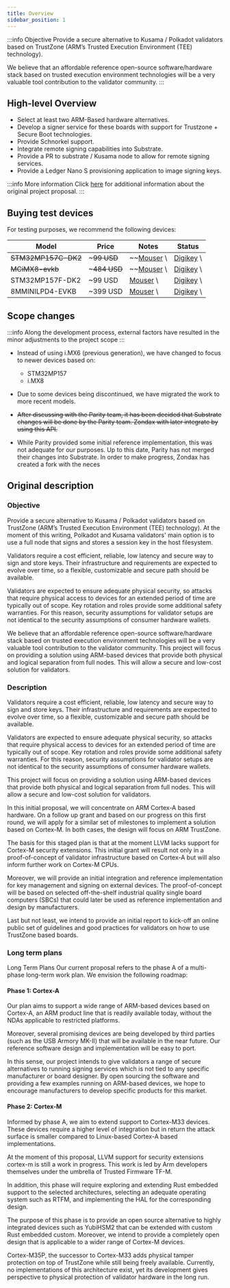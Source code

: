 ```yaml
---
title: Overview
sidebar_position: 1
---
```


:::info Objective
Provide a secure alternative to Kusama / Polkadot validators based on TrustZone (ARM’s Trusted Execution Environment (TEE) technology).

We believe that an affordable reference open-source software/hardware stack based on trusted execution environment technologies will be a very valuable tool contribution to the validator community.
:::

## High-level Overview

- Select at least two ARM-Based hardware alternatives.
- Develop a signer service for these boards with support for Trustzone + Secure Boot technologies.
- Provide Schnorkel support.
- Integrate remote signing capabilities into Substrate.
- Provide a PR to substrate / Kusama node to allow for remote signing services.
- Provide a Ledger Nano S provisioning application to image signing keys.

:::info More information
Click [here](intro#original-description) for additional information about the original project proposal.
:::

## Buying test devices

For testing purposes, we recommend the following devices:

| Model               | Price        | Notes           | Status          |
|---------------------|--------------|-----------------|-----------------|
| ~~STM32MP157C-DK2~~ | ~~~99 USD~~  | ~~[Mouser][1] \ | [Digikey][2] \  | [ST][3]~~  | Discontinued |
| ~~MCiMX8-evkb~~     | ~~~484 USD~~ | ~~[Mouser][4] \ | [Digikey][5] \  | [NXP][6]~~ | Discontinued |
| STM32MP157F-DK2     | ~99 USD      | [Mouser][7] \   | [Digikey][8] \  | [ST][9]      |              |
| 8MMINILPD4-EVKB     | ~399 USD     | [Mouser][10] \  | [Digikey][11] \ | [NXP][12]  |              |

[1]: https://www.mouser.ch/ProductDetail/STMicroelectronics/STM32MP157C-DK2?qs=9r4v7xj2LnnSrQDGcA2diw==
[2]: https://www.digikey.ch/products/en?keywords=MCIMX8M-EVKB
[3]: https://www.st.com/en/evaluation-tools/stm32mp157c-dk2.html#sample-and-buy
[4]: https://www.nxp.com/part/MCIMX8M-EVKB#/
[5]: https://www.mouser.ch/ProductDetail/NXP-Semiconductors/MCIMX8M-EVKB?qs=%2Fha2pyFaduhMHVqoUq4oRfF9hEn3wIuiNQ14GBmEQkNua8L5aW7Edg%3D%3D
[6]: https://www.digikey.ch/products/en?keywords=STM32MP157C-DK2
[7]: https://www.mouser.ch/ProductDetail/STMicroelectronics/STM32MP157F-DK2?qs=%2Fha2pyFaduh%2FKELL0HLb%2FECDk5lYWRrcRLUQZ3SoIdw032GWb9p%252BhQ==
[8]: https://www.digikey.ch/products/en?keywords=STM32MP157F-DK2
[9]: https://www.st.com/en/evaluation-tools/stm32mp157f-dk2.html#sample-buy
[10]: https://www.mouser.ch/ProductDetail/NXP/8MMINILPD4-EVKB?qs=sGAEpiMZZMv0NwlthflBiwR1FQLSfx15LWRjYUcqUMY%3D
[11]: https://www.digikey.ch/products/en?keywords=8MMINILPD4-EVKB
[12]: https://www.nxp.com/part/8MMINILPD4-EVKB#/

## Scope changes

:::info
Along the development process, external factors have resulted in the minor adjustments to the project scope
:::

- Instead of using i.MX6 (previous generation), we have changed to focus to newer devices based on:

  - STM32MP157
  - i.MX8

- Due to some devices being discontinued, we have migrated the work to more recent models.

- ~~After discussing with the Parity team, it has been decided that Substrate changes will be done by the Parity team.
  Zondax with later integrate by using this API.~~

- While Parity provided some initial reference implementation, this was not adequate for our purposes. Up to this date, Parity has not merged their changes into Substrate.
  In order to make progress, Zondax has created a fork with the neces

## Original description

### Objective

Provide a secure alternative to Kusama / Polkadot validators based on TrustZone (ARM’s Trusted Execution Environment (TEE) technology). At the moment of this writing, Polkadot and Kusama validators' main option is to use a full node that signs and stores a session key in the host filesystem.

Validators require a cost efficient, reliable, low latency and secure way to sign and store keys. Their infrastructure and requirements are expected to evolve over time, so a flexible, customizable and secure path should be available.

Validators are expected to ensure adequate physical security, so attacks that require physical access to devices for an extended period of time are typically out of scope. Key rotation and roles provide some additional safety warranties. For this reason, security assumptions for validator setups are not identical to the security assumptions of consumer hardware wallets.

We believe that an affordable reference open-source software/hardware stack based on trusted execution environment technologies will be a very valuable tool contribution to the validator community.
This project will focus on providing a solution using ARM-based devices that provide both physical and logical separation from full nodes. This will allow a secure and low-cost solution for validators.

### Description

Validators require a cost efficient, reliable, low latency and secure way to sign and store keys. Their infrastructure and requirements are expected to evolve over time, so a flexible, customizable and secure path should be available.

Validators are expected to ensure adequate physical security, so attacks that require physical access to devices for an extended period of time are typically out of scope. Key rotation and roles provide some additional safety warranties. For this reason, security assumptions for validator setups are not identical to the security assumptions of consumer hardware wallets.

This project will focus on providing a solution using ARM-based devices that provide both physical and logical separation from full nodes. This will allow a secure and low-cost solution for validators.

In this initial proposal, we will concentrate on ARM Cortex-A based hardware. On a follow up grant and based on our progress on this first round, we will apply for a similar set of milestones to implement a solution based on Cortex-M. In both cases, the design will focus on ARM TrustZone.

The basis for this staged plan is that at the moment LLVM lacks support for Cortex-M security extensions. This initial grant will result not only in a proof-of-concept of validator infrastructure based on Cortex-A but will also inform further work on Cortex-M CPUs.

Moreover, we will provide an initial integration and reference implementation for key management and signing on external devices. The proof-of-concept will be based on selected off-the-shelf industrial quality single board computers (SBCs) that could later be used as reference implementation and design by manufacturers.

Last but not least, we intend to provide an initial report to kick-off an online public set of guidelines and good practices for validators on how to use TrustZone based boards.

### Long term plans

Long Term Plans
Our current proposal refers to the phase A of a multi-phase long-term work plan. We envision the following roadmap:

#### Phase 1: Cortex-A

Our plan aims to support a wide range of ARM-based devices based on Cortex-A, an ARM product line that is readily available today, without the NDAs applicable to restricted platforms.

Moreover, several promising devices are being developed by third parties (such as the USB Armory MK-II) that will be available in the near future. Our reference software design and implementation will be easy to port.

In this sense, our project intends to give validators a range of secure alternatives to running signing services which is not tied to any specific manufacturer or board designer. By open sourcing the software and providing a few examples running on ARM-based devices, we hope to encourage manufacturers to develop specific products for this market.

#### Phase 2: Cortex-M

Informed by phase A, we aim to extend support to Cortex-M33 devices. These devices require a higher level of integration but in return the attack surface is smaller compared to Linux-based Cortex-A based implementations.

At the moment of this proposal, LLVM support for security extensions cortex-m is still a work in progress. This work is led by Arm developers themselves under the umbrella of Trusted Firmware TF-M.

In addition, this phase will require exploring and extending Rust embedded support to the selected architectures, selecting an adequate operating system such as RTFM, and implementing the HAL for the corresponding design.

The purpose of this phase is to provide an open source alternative to highly integrated devices such as YubiHSM2 that can be extended with custom Rust embedded custom. Moreover, we intend to provide a completely open design that is applicable to a wider range of Cortex-M devices.

Cortex-M35P, the successor to Cortex-M33 adds physical tamper protection on top of TrustZone while still being freely available. Currently, no implementations of this architecture exist, yet its development gives perspective to physical protection of validator hardware in the long run.
